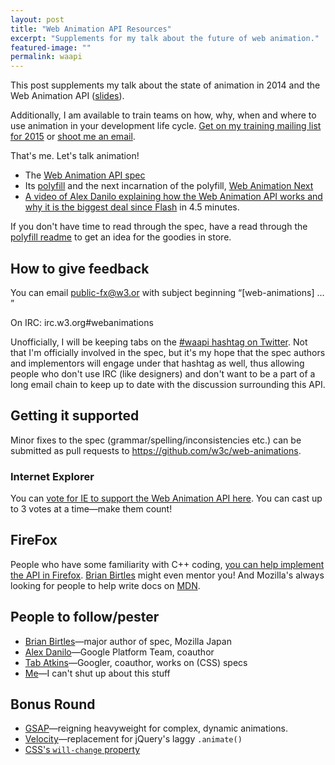 ```yaml
---
layout: post
title: "Web Animation API Resources"
excerpt: "Supplements for my talk about the future of web animation."
featured-image: ""
permalink: waapi
---
```


This post supplements my talk about the state of animation in 2014 and the Web Animation API ([slides](http://www.slideshare.net/CrowChick/state-of-the-animation-2014)).

Additionally, I am available to train teams on how, why, when and where to use animation in your development life cycle. [Get on my training mailing list for 2015](http://eepurl.com/7AgAL) or [shoot me an email](mailto:rachelnabors@gmail.com).

That's me. Let's talk animation!

* The [Web Animation API spec](http://w3c.github.io/web-animations/)
* Its [polyfill](https://github.com/web-animations/web-animations-js) and the next incarnation of the polyfill, [Web Animation Next](https://github.com/web-animations/web-animations-next)
* [A video of Alex Danilo explaining how the Web Animation API works and why it is the biggest deal since Flash](https://www.youtube.com/watch?v=ep0_0W0qWsc) in 4.5 minutes.

If you don't have time to read through the spec, have a read through the [polyfill readme](https://github.com/web-animations/web-animations-js#readme) to get an idea for the goodies in store.

## How to give feedback
You can email <public-fx@w3.or> with subject beginning &ldquo;[web-animations] &hellip; &rdquo;

On IRC:
irc.w3.org#webanimations

Unofficially, I will be keeping tabs on the [#waapi hashtag on Twitter](https://twitter.com/search?q=%23waapi&src=typd). Not that I'm officially involved in the spec, but it's my hope that the spec authors and implementors will engage under that hashtag as well, thus allowing people who don't use IRC (like designers) and don't want to be a part of a long email chain to keep up to date with the discussion surrounding this API.

## Getting it supported
Minor fixes to the spec (grammar/spelling/inconsistencies etc.) can be submitted as pull requests to <https://github.com/w3c/web-animations>.

### Internet Explorer
You can [vote for IE to support the Web Animation API here](https://wpdev.uservoice.com/forums/257854-internet-explorer-platform/suggestions/6263650-web-animations-javascript-api). You can cast up to 3 votes at a time&mdash;make them count!

## FireFox
People who have some familiarity with C++ coding, [you can help implement the API in Firefox](https://developer.mozilla.org/en-US/docs/Introduction). [Brian Birtles](bbirtles@mozilla.com) might even mentor you! And Mozilla's always looking for people to help write docs on [MDN](https://developer.mozilla.org).

## People to follow/pester
* [Brian Birtles](https://twitter.com/brianskold)&mdash;major author of spec, Mozilla Japan
* [Alex Danilo](https://twitter.com/alexanderdanilo)&mdash;Google Platform Team, coauthor
* [Tab Atkins](https://twitter.com/tabatkins)&mdash;Googler, coauthor, works on (CSS) specs
* [Me](https://twitter.com/rachelnabors)&mdash;I can't shut up about this stuff

## Bonus Round
* [GSAP](http://www.greensock.com/)&mdash;reigning heavyweight for complex, dynamic animations.
* [Velocity](http://julian.com/research/velocity/)&mdash;replacement for jQuery's laggy `.animate()`
* [CSS's `will-change` property](https://dev.opera.com/articles/css-will-change-property/)
